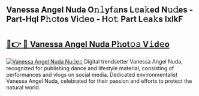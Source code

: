 ## Vanessa Angel Nuda O𝚗𝚕yf𝚊ns L𝚎a𝚔ed N𝚞𝚍es - Part-Hql P𝚑𝚘tos Vi𝚍𝚎o - H𝚘𝚝 Part L𝚎a𝚔s IxlkF

# <h2><a href="http://kf33zj.oniu.top/?m=Vanessa+Angel+Nuda">🔗👉 🔴 Vanessa Angel Nuda P𝚑ot𝚘𝚜 V𝚒d𝚎o</a></h2>

[![Vanessa Angel Nuda Nu𝚍e𝚜](https://i.imgur.com/0qMVB7G.gif)](http://kf33zj.oniu.top/?m=Vanessa+Angel+Nuda)
Digital trendsetter Vanessa Angel Nuda, recognized for publishing dance and lifestyle material, consisting of performances and vlogs on social media. Dedicated environmentalist Vanessa Angel Nuda, celebrated for their passion and efforts to protect the natural world.  

